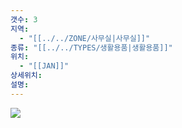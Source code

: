 ```yaml
---
갯수: 3
지역:
  - "[[../../ZONE/사무실|사무실]]"
종류: "[[../../TYPES/생활용품|생활용품]]"
위치:
  - "[[JAN]]"
상세위치: 
설명:
---
```

![](http://192.168.50.22/devices/250118_IMG_0040.jpg)